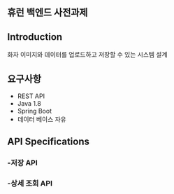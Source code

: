 ## 휴런 **백엔드 사전과제**

## Introduction

화자 이미지와 데이터를 업로드하고 저장할 수 있는 시스템 설계

## 요구사항

- REST API
- Java 1.8
- Spring Boot
- 데이터 베이스 자유



## **API Specifications**

### -저장 API 

### -상세 조회 API
